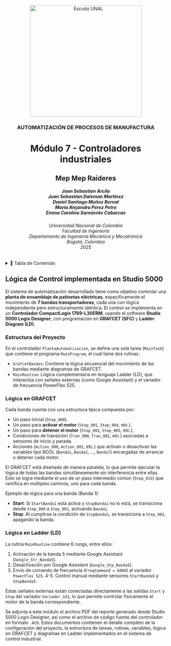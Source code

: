 <div align="center">
<picture>
    <source srcset="https://imgur.com/5bYAzsb.png" media="(prefers-color-scheme: dark)">
    <source srcset="https://imgur.com/Os03JoE.png" media="(prefers-color-scheme: light)">
    <img src="https://imgur.com/Os03JoE.png" alt="Escudo UNAL" width="350px">
</picture>

<h3>AUTOMATIZACIÓN DE PROCESOS DE MANUFACTURA</h3>

<h1>Módulo 7 - Controladores industriales</h1>

<h2>Mep Mep Raideres</h2>

<h5>Joan Sebastian Arcila <br>
    Juan Sebastian Daleman Martinez<br>
    Daniel Santiago Muñoz Bernal<br>
    Maria Alejandra Pérez Petro<br>
    Emma Carolina Sarmiento Cabarcas</h5>

<h6>Universidad Nacional de Colombia<br>
    Facultad de Ingeniería<br>
    Departamento de Ingeniería Mecánica y Mecatrónica<br>
    Bogotá, Colombia<br>
    2025</h6>
</div>

<details>
    <summary>📂 Tabla de Contenido</summary>

<!-- TOC -->

* [](#)

</details>

## Lógica de Control implementada en Studio 5000

El sistema de automatización desarrollado tiene como objetivo controlar una **planta de ensamblaje de patinetas eléctricas**, específicamente el movimiento de **7 bandas transportadoras**, cada una con lógica independiente pero estructuralmente idéntica. El control se implementa en un **Controlador CompactLogix 1769-L30ERM**, usando el software **Studio 5000 Logix Designer**, con programación en **GRAFCET (SFC)** y **Ladder Diagram (LD)**.

### Estructura del Proyecto

En el controlador `PlantaAutomatizacion`, se define una sola tarea (`MainTask`) que contiene el programa `MainProgram`, el cual tiene dos rutinas:

* `GrafcetBandas`: Contiene la lógica secuencial del movimiento de las bandas mediante diagramas de GRAFCET.
* `MainRoutine`: Lógica complementaria en lenguaje Ladder (LD), que interactúa con señales externas (como Google Assistant) y el variador de frecuencia PowerFlex 525.

### Lógica en GRAFCET

Cada banda cuenta con una estructura típica compuesta por:

* Un paso inicial (`Step_000`).
* Un paso para **activar el motor** (`Step_001`, `Step_004`, etc.).
* Un paso para **detener el motor** (`Step_002`, `Step_005`, etc.).
* Condiciones de transición (`Tran_000`, `Tran_001`, etc.) asociadas a sensores de inicio y parada.
* Acciones (`Action_000`, `Action_001`, etc.) que activan o desactivan las variables tipo BOOL (`Banda1`, `Banda2`, ..., `Banda7`) encargadas de arrancar o detener cada motor.

El GRAFCET está diseñado de manera paralela, lo que permite ejecutar la lógica de todas las bandas simultáneamente sin interferencia entre ellas. Esto se logra mediante el uso de un paso intermedio común (`Step_015`) que ramifica en múltiples caminos, uno para cada banda.

Ejemplo de lógica para una banda (Banda 1):

* **Start**: Si `StartBanda1` está activa y `StopBanda1` no lo está, se transiciona desde `Step_000` a `Step_001`, activando `Banda1`.
* **Stop**: Al cumplirse la condición de `StopBanda1`, se transiciona a `Step_002`, apagando la banda.

### Lógica en Ladder (LD)

La rutina `MainRoutine` contiene 6 rungs, entre ellos:

1. Activación de la banda 5 mediante Google Assistant (`Google_Str_Banda5`).
2. Desactivación por Google Assistant (`Google_Stp_Banda5`).
3. Envío de comando de frecuencia (`FreqCommand = 6000`) al variador `PowerFlex 525`.
   4-5. Control manual mediante sensores `StartBanda5` y `StopBanda5`.

Estas señales externas están conectadas directamente a las salidas `Start` y `Stop` del variador `Variador_141`, lo que permite controlar físicamente el motor de la banda correspondiente.

Se adjunta a este módulo el archivo PDF del reporte generado desde Studio 5000 Logix Designer, así como el archivo de código fuente del controlador en formato `.ACD`. Estos documentos contienen el detalle completo de la configuración del proyecto, la estructura de tareas, rutinas, variables, lógica en GRAFCET y diagramas en Ladder implementados en el sistema de control industrial.

